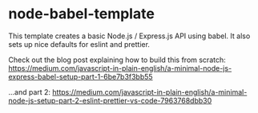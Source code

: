 # node-babel-template
This template creates a basic Node.js / Express.js API using babel. It also sets up nice defaults for eslint and prettier.

Check out the blog post explaining how to build this from scratch:
https://medium.com/javascript-in-plain-english/a-minimal-node-js-express-babel-setup-part-1-6be7b3f3bb55

...and part 2:
https://medium.com/javascript-in-plain-english/a-minimal-node-js-setup-part-2-eslint-prettier-vs-code-7963768dbb30

